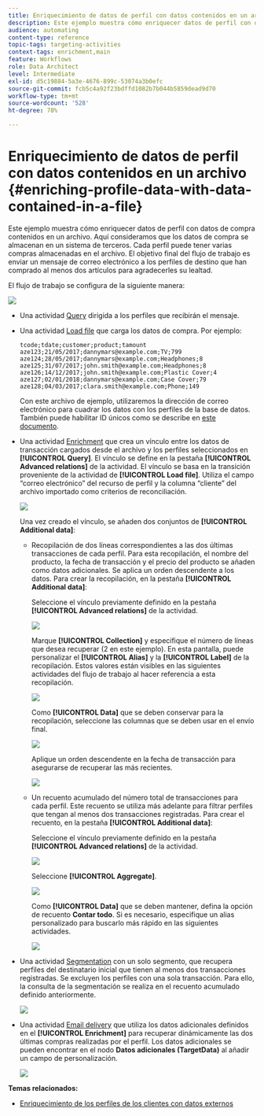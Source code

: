 ```yaml
---
title: Enriquecimiento de datos de perfil con datos contenidos en un archivo
description: Este ejemplo muestra cómo enriquecer datos de perfil con datos de compra contenidos en un archivo.
audience: automating
content-type: reference
topic-tags: targeting-activities
context-tags: enrichment,main
feature: Workflows
role: Data Architect
level: Intermediate
exl-id: d5c19884-5a3e-4676-899c-53074a3b0efc
source-git-commit: fcb5c4a92f23bdffd1082b7b044b5859dead9d70
workflow-type: tm+mt
source-wordcount: '528'
ht-degree: 78%

---
```


# Enriquecimiento de datos de perfil con datos contenidos en un archivo {#enriching-profile-data-with-data-contained-in-a-file}

Este ejemplo muestra cómo enriquecer datos de perfil con datos de compra contenidos en un archivo. Aquí consideramos que los datos de compra se almacenan en un sistema de terceros. Cada perfil puede tener varias compras almacenadas en el archivo. El objetivo final del flujo de trabajo es enviar un mensaje de correo electrónico a los perfiles de destino que han comprado al menos dos artículos para agradecerles su lealtad.

El flujo de trabajo se configura de la siguiente manera:

![](assets/enrichment_example_workflow.png)

* Una actividad [Query](../../automating/using/query.md) dirigida a los perfiles que recibirán el mensaje.
* Una actividad [Load file](../../automating/using/load-file.md) que carga los datos de compra. Por ejemplo:

   ```
   tcode;tdate;customer;product;tamount
   aze123;21/05/2017;dannymars@example.com;TV;799
   aze124;28/05/2017;dannymars@example.com;Headphones;8
   aze125;31/07/2017;john.smith@example.com;Headphones;8
   aze126;14/12/2017;john.smith@example.com;Plastic Cover;4
   aze127;02/01/2018;dannymars@example.com;Case Cover;79
   aze128;04/03/2017;clara.smith@example.com;Phone;149
   ```

   Con este archivo de ejemplo, utilizaremos la dirección de correo electrónico para cuadrar los datos con los perfiles de la base de datos. También puede habilitar ID únicos como se describe en [este documento](../../developing/using/configuring-the-resource-s-data-structure.md#generating-a-unique-id-for-profiles-and-custom-resources).

* Una actividad [Enrichment](../../automating/using/enrichment.md) que crea un vínculo entre los datos de transacción cargados desde el archivo y los perfiles seleccionados en **[!UICONTROL Query]**. El vínculo se define en la pestaña **[!UICONTROL Advanced relations]** de la actividad. El vínculo se basa en la transición proveniente de la actividad de **[!UICONTROL Load file]**. Utiliza el campo “correo electrónico” del recurso de perfil y la columna “cliente” del archivo importado como criterios de reconciliación.

   ![](assets/enrichment_example_workflow2.png)

   Una vez creado el vínculo, se añaden dos conjuntos de **[!UICONTROL Additional data]**:

   * Recopilación de dos líneas correspondientes a las dos últimas transacciones de cada perfil. Para esta recopilación, el nombre del producto, la fecha de transacción y el precio del producto se añaden como datos adicionales. Se aplica un orden descendente a los datos. Para crear la recopilación, en la pestaña **[!UICONTROL Additional data]**:

      Seleccione el vínculo previamente definido en la pestaña **[!UICONTROL Advanced relations]** de la actividad.

      ![](assets/enrichment_example_workflow3.png)

      Marque **[!UICONTROL Collection]** y especifique el número de líneas que desea recuperar (2 en este ejemplo). En esta pantalla, puede personalizar el **[!UICONTROL Alias]** y la **[!UICONTROL Label]** de la recopilación. Estos valores están visibles en las siguientes actividades del flujo de trabajo al hacer referencia a esta recopilación.

      ![](assets/enrichment_example_workflow4.png)

      Como **[!UICONTROL Data]** que se deben conservar para la recopilación, seleccione las columnas que se deben usar en el envío final.

      ![](assets/enrichment_example_workflow6.png)

      Aplique un orden descendente en la fecha de transacción para asegurarse de recuperar las más recientes.

      ![](assets/enrichment_example_workflow7.png)

   * Un recuento acumulado del número total de transacciones para cada perfil. Este recuento se utiliza más adelante para filtrar perfiles que tengan al menos dos transacciones registradas. Para crear el recuento, en la pestaña **[!UICONTROL Additional data]**:

      Seleccione el vínculo previamente definido en la pestaña **[!UICONTROL Advanced relations]** de la actividad.

      ![](assets/enrichment_example_workflow3.png)

      Seleccione **[!UICONTROL Aggregate]**.

      ![](assets/enrichment_example_workflow8.png)

      Como **[!UICONTROL Data]** que se deben mantener, defina la opción de recuento **Contar todo**. Si es necesario, especifique un alias personalizado para buscarlo más rápido en las siguientes actividades.

      ![](assets/enrichment_example_workflow9.png)

* Una actividad [Segmentation](../../automating/using/segmentation.md) con un solo segmento, que recupera perfiles del destinatario inicial que tienen al menos dos transacciones registradas. Se excluyen los perfiles con una sola transacción. Para ello, la consulta de la segmentación se realiza en el recuento acumulado definido anteriormente.

   ![](assets/enrichment_example_workflow5.png)

* Una actividad [Email delivery](../../automating/using/email-delivery.md) que utiliza los datos adicionales definidos en el **[!UICONTROL Enrichment]** para recuperar dinámicamente las dos últimas compras realizadas por el perfil. Los datos adicionales se pueden encontrar en el nodo **Datos adicionales (TargetData)** al añadir un campo de personalización.

   ![](assets/enrichment_example_workflow10.png)

**Temas relacionados:**

* [Enriquecimiento de los perfiles de los clientes con datos externos](https://helpx.adobe.com/es/campaign/kb/simplify-campaign-management.html#Managedatatofuelengagingexperiences)
